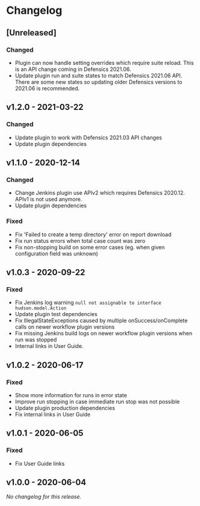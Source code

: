 # Changelog

## [Unreleased]
### Changed
- Plugin can now handle setting overrides which require suite reload. This
  is an API change coming in Defensics 2021.06.
- Update plugin run and suite states to match Defensics 2021.06 API. There are some new states
  so updating older Defensics versions to 2021.06 is recommended.

## v1.2.0 - 2021-03-22
### Changed
- Update plugin to work with Defensics 2021.03 API changes
- Update plugin dependencies

## v1.1.0 - 2020-12-14
### Changed
- Change Jenkins plugin use APIv2 which requires Defensics 2020.12. APIv1 is not used anymore.
- Update plugin dependencies

### Fixed
- Fix 'Failed to create a temp directory' error on report download
- Fix run status errors when total case count was zero
- Fix non-stopping build on some error cases (eg. when given configuration field was unknown)

## v1.0.3 - 2020-09-22
### Fixed
- Fix Jenkins log warning `null not assignable to interface hudson.model.Action`
- Update plugin test dependencies
- Fix IllegalStateExceptions caused by multiple onSuccess/onComplete calls on newer workflow plugin
  versions
- Fix missing Jenkins build logs on newer workflow plugin versions when run was stopped
- Internal links in User Guide.

## v1.0.2 - 2020-06-17
### Fixed
- Show more information for runs in error state
- Improve run stopping in case immediate run stop was not possible
- Update plugin production dependencies
- Fix internal links in User Guide

## v1.0.1 - 2020-06-05
### Fixed
- Fix User Guide links

## v1.0.0 - 2020-06-04
*No changelog for this release.*
